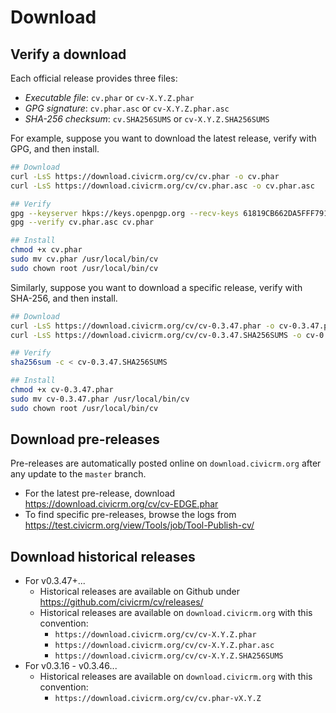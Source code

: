 # Download

## Verify a download

Each official release provides three files:

* _Executable file_: `cv.phar` or `cv-X.Y.Z.phar`
* _GPG signature_: `cv.phar.asc` or `cv-X.Y.Z.phar.asc`
* _SHA-256 checksum_: `cv.SHA256SUMS` or `cv-X.Y.Z.SHA256SUMS`

For example, suppose you want to download the latest release, verify with GPG, and then install.

```bash
## Download
curl -LsS https://download.civicrm.org/cv/cv.phar -o cv.phar
curl -LsS https://download.civicrm.org/cv/cv.phar.asc -o cv.phar.asc

## Verify
gpg --keyserver hkps://keys.openpgp.org --recv-keys 61819CB662DA5FFF79183EF83801D1B07A1E75CB
gpg --verify cv.phar.asc cv.phar

## Install
chmod +x cv.phar
sudo mv cv.phar /usr/local/bin/cv
sudo chown root /usr/local/bin/cv
```

Similarly, suppose you want to download a specific release, verify with SHA-256, and then install.

```bash
## Download
curl -LsS https://download.civicrm.org/cv/cv-0.3.47.phar -o cv-0.3.47.phar
curl -LsS https://download.civicrm.org/cv/cv-0.3.47.SHA256SUMS -o cv-0.3.47.SHA256SUMS

## Verify
sha256sum -c < cv-0.3.47.SHA256SUMS

## Install
chmod +x cv-0.3.47.phar
sudo mv cv-0.3.47.phar /usr/local/bin/cv
sudo chown root /usr/local/bin/cv
```

## Download pre-releases

Pre-releases are automatically posted online on `download.civicrm.org` after any update to the `master` branch.

* For the latest pre-release, download https://download.civicrm.org/cv/cv-EDGE.phar
* To find specific pre-releases, browse the logs from https://test.civicrm.org/view/Tools/job/Tool-Publish-cv/

## Download historical releases

* For v0.3.47+...
    * Historical releases are available on Github under https://github.com/civicrm/cv/releases/
    * Historical releases are available on `download.civicrm.org` with this convention:
        * `https://download.civicrm.org/cv/cv-X.Y.Z.phar`
        * `https://download.civicrm.org/cv/cv-X.Y.Z.phar.asc`
        * `https://download.civicrm.org/cv/cv-X.Y.Z.SHA256SUMS`
* For v0.3.16 - v0.3.46...
    * Historical releases are available on `download.civicrm.org` with this convention:
        * `https://download.civicrm.org/cv/cv.phar-vX.Y.Z`
